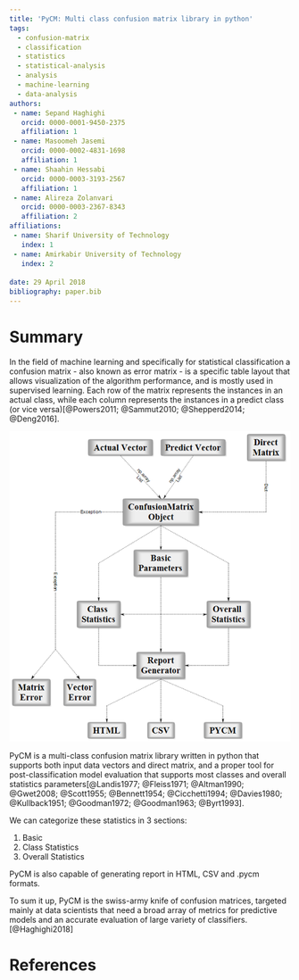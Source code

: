 ```yaml
---
title: 'PyCM: Multi class confusion matrix library in python'
tags:
  - confusion-matrix
  - classification
  - statistics
  - statistical-analysis
  - analysis
  - machine-learning
  - data-analysis
authors:
 - name: Sepand Haghighi
   orcid: 0000-0001-9450-2375
   affiliation: 1
 - name: Masoomeh Jasemi
   orcid: 0000-0002-4831-1698
   affiliation: 1
 - name: Shaahin Hessabi
   orcid: 0000-0003-3193-2567
   affiliation: 1
 - name: Alireza Zolanvari
   orcid: 0000-0003-2367-8343
   affiliation: 2
affiliations:
 - name: Sharif University of Technology
   index: 1
 - name: Amirkabir University of Technology
   index: 2

date: 29 April 2018
bibliography: paper.bib
---
```

						

# Summary			
			
In the field of machine learning and specifically for statistical classification a confusion matrix - also known as error matrix - is a specific table layout that allows visualization of the algorithm performance, and is mostly used in supervised learning. Each row of the matrix represents the instances in an actual class, while each column represents the instances in a predict class (or vice versa)[@Powers2011; @Sammut2010; @Shepperd2014; @Deng2016].			

![PyCM Block Diagram](../Otherfiles/block_diagram.png) 				

PyCM is a multi-class confusion matrix library written in python that supports both input data vectors and direct matrix, and a proper tool for post-classification model evaluation that supports most classes and overall statistics parameters[@Landis1977; @Fleiss1971; @Altman1990; @Gwet2008; @Scott1955; @Bennett1954; @Cicchetti1994; @Davies1980; @Kullback1951; @Goodman1972; @Goodman1963; @Byrt1993].			

We can categorize these statistics in 3 sections: 			

1. Basic 
2. Class Statistics			
3. Overall Statistics

PyCM is also capable of generating report in HTML, CSV and .pycm formats.

To sum it up, PyCM is the swiss-army knife of confusion matrices, targeted mainly at data scientists that need a broad array of metrics for predictive models and an accurate evaluation of large variety of classifiers.[@Haghighi2018]	



# References
